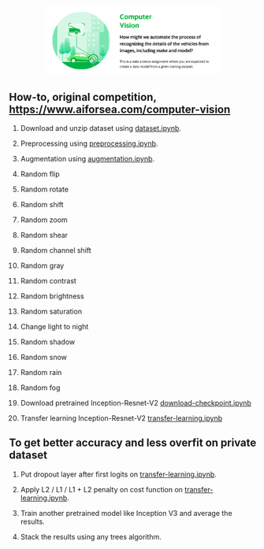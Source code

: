 <p align="center">
    <a href="#readme">
        <img alt="logo" width="70%" src="computer-vision.png">
    </a>
</p>

## How-to, original competition, https://www.aiforsea.com/computer-vision

1. Download and unzip dataset using [dataset.ipynb](dataset.ipynb).

2. Preprocessing using [preprocessing.ipynb](preprocessing.ipynb).

3. Augmentation using [augmentation.ipynb](augmentation.ipynb).

  1. Random flip
  2. Random rotate
  3. Random shift
  4. Random zoom
  5. Random shear
  6. Random channel shift
  7. Random gray
  8. Random contrast
  9. Random brightness
  10. Random saturation
  11. Change light to night
  12. Random shadow
  13. Random snow
  14. Random rain
  15. Random fog

4. Download pretrained Inception-Resnet-V2 [download-checkpoint.ipynb](download-checkpoint.ipynb)

5. Transfer learning Inception-Resnet-V2 [transfer-learning.ipynb](transfer-learning.ipynb)

## To get better accuracy and less overfit on private dataset

1. Put dropout layer after first logits on [transfer-learning.ipynb](transfer-learning.ipynb).

2. Apply L2 / L1 / L1 + L2 penalty on cost function on [transfer-learning.ipynb](transfer-learning.ipynb).

3. Train another pretrained model like Inception V3 and average the results.

4. Stack the results using any trees algorithm.
